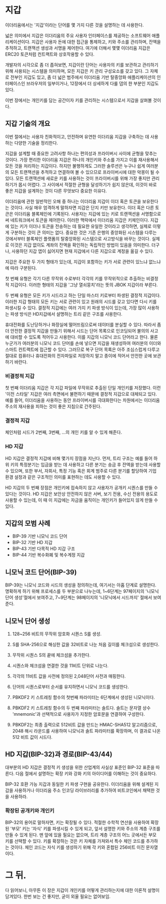 # 지갑

이더리움에서는 '지갑'이라는 단어를 몇 가지 다른 것을 설명하는 데 사용한다.

넓은 의미에서 지갑은 이더리움의 주요 사용자 인터페이스를 제공하는 소프트웨어 애플리케이션이다. 지갑은 사용자 돈에 대한 접근을 통제하고, 키와 주소를 관리하며, 잔액을 추적하고, 트랜잭션 생성과 서명을 제어한다. 여기에 더해서 몇몇 이더리움 지갑은 ERC20 토큰처럼 컨트랙트와 상호작용할 수 있다.

개발자의 시각으로 좀 더 좁혀보면, 지갑이란 단어는 사용자의 키를 보관하고 관리하기 위해 사용되는 시스템을 의미하며, 모든 지갑은 키 관리 구성요소를 갖고 있다. 그 자체로 전부인 지갑도 있고, 좀 더 넓은 범주에서 이더리움 기반 탈중앙화 애플리케이션의 인터페이스인 브라우저의 일부이거나, 12장에서 더 상세하게 다룰 댑의 한 부분인 지갑도 있다.

이번 장에서는 개인키를 담는 공간이자 키를 관리하는 시스템으로서 지갑을 살펴볼 것이다.

## 지갑 기술의 개요

이번 절에서는 사용자 친화적이고, 안전하며 유연한 이더리움 지갑을 구축하는 데 사용하는 다양한 기술을 정리한다.

지갑을 설계할 때 중요한 고려사항 하나는 편의성과 프라이버시 사이에 균형을 맞추는 것이다. 가장 편리한 이더리움 지갑은 하나의 개인키와 주소를 가지고 이를 재사용해서 모든 것을 처리하는 지갑이다. 하지만 불행하게도 그러한 솔루션은 누구나 쉽게 여러분의 모든 트랜잭션을 추적하고 연결하여 볼 수 있으므로 프라이버시에 대한 악몽이 될 수 있다. 모든 트랜잭션에 새로운 키를 사용하는 것이 프라이버시를 위해 가장 좋지만 관리하기가 몹시 어렵다.  그 사이에서 적절한 균형을 달성하기가 쉽지 않은데, 이것이 바로 좋은 지갑을 설계하는 것이 다른 무엇보다 중요한 이유다.

이더리움에 관한 일반적인 오해 중 하나는 이더리움 지갑이 이더 혹은 토큰을 보유한다는 것이다. 사실 매우 엄격하게 말하자면 지갑은 단지 키만 보유한다. 이더 혹은 다른 토큰은 이더리움 블록체인에 기록된다. 사용자는 지갑에 있는 키로 트랜잭션을 서명함으로써 네트워크에서 토큰을 제어한다. 이러한 맥락에서 이더리움 지갑은 키체인이다. 지갑에 있는 키가 이더나 토큰을 전송하는 데 필요한 유일한 것이라고 생각하면, 실제로 이렇게 구분하는 것이 큰 의미는 없다. 중요한 것은 기존 은행의 중앙화된 시스템을 다루는 것에서부터 블록체인 플랫폼의 탈중앙화된 시스템으로 사고방식을 바꾸는 것이다. 실제로 이것은 지갑 없이도 계좌의 잔액을 확인하는 독립적인 방법이 있음을 의미한다. 더구나, 사용하던 지갑 앱이 싫어지면 현재 지갑에서 다른 지갑으로 계정을 옮길 수 있다.

지갑은 주요한 두 가지 형태가 있는데, 지갑이 포함하는 키가 서로 관련이 있느냐 없느냐에 따라 구분된다.

첫 번째 유형은 각기 다른 무작위 수로부터 각각의 키를 무작위적으로 추출하는 비결정적 지갑이다. 이러한 형태의 지갑을 '그냥 열쇠뭉치'라는 뜻의 JBOK 지갑이라 부른다.

두 번째 유형은 모든 키가 시드라고 하는 단일 마스터 키로부터 파생된 결정적 지갑이다. 이러한 지갑 형태의 모든 키는 서로 관련이 있고 원래의 시드를 갖고 있다면 다시 키를 파생시킬 수 있다. 결정적 지갑에는 여러 가지 키 파생 방식이 있는데, 가장 많이 사용하는 파생 방식은 HD지갑에서 설명하는 트리 같은 구조를 사용한다.

휴대전화를 도난당하거나 화장실에 떨어뜨림으로써 데이터를 분실할 수 있다. 따라서 좀 더 안전한 결정적 지갑을 만들기 위해서 시드는 단어 목록으로 인코딩되어 불의의 사고에 대비할 수 있도록 적어두고 사용한다. 이를 지갑의 니모닉 코드 단어라고 한다. 물론 누군가가 여러분의 니모닉 코드 단어를 손에 넣으면 지갑을 재생성하여 여러분의 이더와 스마트 컨트랙트에 접근할 수 있다. 그러므로 복구 단어 목록은 아주 조심스럽게 다루고 절대로 컴퓨터나 휴대전화의 전자파일로 저장하지 말고 종이에 적어서 안전한 곳에 보관하기 바란다.

### 비결정적 지갑

첫 번째 이더리움 지갑은 각 지갑 파일에 무작위로 추출된 단일 개인키를 저장했다. 이런 '이전 스타일' 지갑은 여러 측면에서 불편하기 때문에 결정적 지갑으로 대체되고 있다. 예를 들어, 이더리움을 사용하는 동안 프라이버시를 극대화한다는 차원에서는 이더리움 주소의 재사용을 피하는 것이 좋은 지침으로 간주된다.

### 결정적 지갑

체인처럼 시드가 2번째, 3번째, ...의 개인 키를 알 수 있게 해준다.

### HD 지갑

HD 지갑은 결정적 지갑에 비해 몇가지 장점을 지닌다. 먼저, 트리 구조는 예를 들어 하위 키의 특정분기는 입금을 받는 데 사용하고 다른 분기는 송금 후 잔액을 받는데 사용할 수 있으며, 또한 부서, 자회사, 특정 기능 혹은 회계 범주로 다른 분기를 할당하여 기업 환경 설정과 같은 구조적인 의미를 표현하는 데도 사용할 수 있다.

HD 지갑의 두 번째 장점은 개인키에 접속하지 않고 사용자가 공개키 시퀀스를 만들 수 있다는 것이다. HD 지갑은 보안상 안전하지 않은 서버, 보기 전용, 수신 전용의 용도로 사용할 수 있는데, 이 때 이 지갑에는 자금을 움직이는 개인키가 들어있지 않게 만들 수 있다.


## 지갑의 모범 사례

- BIP-39 기반 니모닉 코드 단어
- BIP-32 기반 HD 지갑
- BIP-43 기반 다목적 HD 지갑 구조
- BIP-44 기반 복수화폐 및 복수계정 지갑

## 니모닉 코드 단어(BIP-39)

BIP-39는 니모닉 코드와 시드의 생성을 정의하는데, 여기서는 아홉 단계로 설명한다. 명확하게 하기 위해 프로세스를 두 부분으로 나누는데, 1~6단계는 97페이지의 '니모닉 단어 생성'절에서 보여주고, 7~9단계는 98페이지의 '니모닉에서 시드까지' 절에서 보여준다.

## 니모닉 단어 생성

1. 128~256 비트의 무작위 암호화 시퀀스 S를 생성.
2. S를 SHA-256으로 해싱한 값을 32비트로 나눈 처음 길이를 체크섬으로 생성한다.
3. 무작위 시퀀스 S의 끝에 체크섬을 추가한다.
4. 시퀀스와 체크섬을 연결한 것을 11비트 단위로 나눈다.
5. 각각의 11비트 값을 사전에 정의된 2,048단어 사전과 매핑한다.
6. 단어의 시퀀스로부터 순서를 유지하면서 니모닉 코드를 생성한다.

7. PBKDF2 키 스트레칭 함수의 첫번째 파라미터는 6단계에서 생성된 니모닉이다.
8. PBKDF2 키 스트레칭 함수의 두 번째 파라미터는 솔트다. 솔트는 문자열 상수 'mnemonic'과 선택적으로 사용자가 지정한 암호문을 연결하여 구성한다.
9. PBKDF2는 최종 출력으로 512비트 값을 만드는 HMAC-SHA512 알고리즘으로, 2048 해시 라운드를 사용하여 니모닉과 솔트 파라미터를 확장하며, 이 결과로 나온 512 비트 값이 시드다.

## HD 지갑(BIP-32)과 경로(BIP-43/44)

대부분의 HD 지갑은 결정적 키 생성을 위한 산업계의 사실상 표준인 BIP-32 표준을 따른다.
다음 절에서 설명하는 확장 키와 강화 키의 아이디어를 이해하는 것이 중요하다.

BIP-32 호환 가능 지갑과 동일한 키 파생 구현을 공유한다. 이더리움을 위해 설계된 지갑을 사용하거나 이더리움 주소 인코딩 라이브러리를 추가하여 비트코인에서 채택한 것을 사용하라.

### 확장된 공개키와 개인키

BIP-32의 용어로 말하자면, 키는 확장될 수 있다. 적절한 수학적 연산을 사용하여 확장된 '부모' 키는 '자식' 키를 파생시킬 수 있게 되고, 앞서 설명한 키와 주소의 계층 구조를 만들 수 있게 된다. 맨 앞에 있을 필요는 없으며, 트리 계층 구조의 어느 곳에서든 부모 키를 선택할 수 있다. 키를 확장하는 것은 키 자체를 가져와서 특수 체인 코드를 추가하는 것이다. 체인 코드는 자식 키를 생성하기 위해 각 키와 혼합된 256비트 이진 문자열이다.

# 그 뒤.

다 읽어보니, 아무튼 이 장은 지갑이 개인키를 어떻게 관리하는지에 대한 이론적 설명이 담겨있다. 한번 보는 건 좋지만, 굳이 외울 필요는 없어보임.
